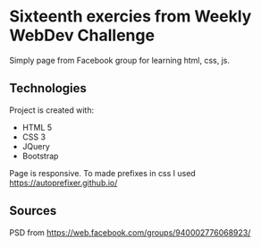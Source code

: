    
# Sixteenth exercies from Weekly WebDev Challenge

Simply page from Facebook group for learning html, css, js.

## Technologies
Project is created with:
* HTML 5
* CSS 3
* JQuery
* Bootstrap

Page is responsive.
To made prefixes in css I used https://autoprefixer.github.io/

## Sources
PSD from https://web.facebook.com/groups/940002776068923/

